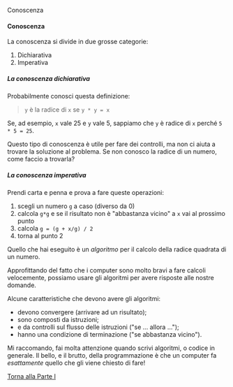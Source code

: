 Conoscenza



#### Conoscenza

La conoscenza si divide in due grosse categorie:

1. Dichiarativa
2. Imperativa

##### La conoscenza dichiarativa

Probabilmente conosci questa definizione:

> `y` è la radice di `x` se `y * y = x`

Se, ad esempio, `x` vale 25 e `y` vale 5, sappiamo che `y` è radice di `x`
perché `5 * 5 = 25`.

Questo tipo di conoscenza è utile per fare dei controlli,
ma non ci aiuta a trovare la soluzione al problema.
Se non conosco la radice di un numero, come faccio a trovarla?

##### La conoscenza imperativa

Prendi carta e penna e prova a fare queste operazioni:

1. scegli un numero `g` a caso (diverso da 0)
2. calcola `g*g` e se il risultato non è "abbastanza vicino" a `x` vai al prossimo punto
3. calcola `g = (g + x/g) / 2`
4. torna al punto 2

Quello che hai eseguito è un *algoritmo*
per il calcolo della radice quadrata di un numero.

Approfittando del fatto che i computer sono molto bravi a fare calcoli velocemente,
possiamo usare gli algoritmi per avere risposte alle nostre domande.

Alcune caratteristiche che devono avere gli algoritmi:

* devono convergere (arrivare ad un risultato);
* sono composti da istruzioni;
* e da controlli sul flusso delle istruzioni ("se ... allora ...");
* hanno una condizione di terminazione ("se abbastanza vicino").

Mi raccomando, fai molta attenzione quando
scrivi algoritmi, o codice in generale. Il bello, e il brutto, della programmazione
è che un computer fa *esattamente* quello che gli viene chiesto di fare!

<a href="/activities/1">Torna alla Parte I</a>

